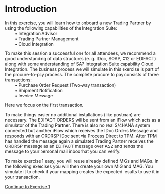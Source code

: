# **Introduction**

In this exercise, you will learn how to onboard a new Trading Partner by using the following capabilities of the Integration Suite:\
&nbsp;&nbsp;&nbsp;&nbsp;&nbsp;&nbsp;&nbsp;&nbsp;• Integration Advisor\
&nbsp;&nbsp;&nbsp;&nbsp;&nbsp;&nbsp;&nbsp;&nbsp;• Trading Partner Management\
&nbsp;&nbsp;&nbsp;&nbsp;&nbsp;&nbsp;&nbsp;&nbsp;• Cloud Integration

   To make this session a successful one for all attendees, we recommend a good understanding of data structures (e. g. IDoc, SOAP, X12 or EDIFACT) along with some understanding of SAP Integration Suite capability Cloud Integration. The business process we will simulate in this exercise is part of the procure-to-pay process. The complete procure to pay consists of three transactions:\
&nbsp;&nbsp;&nbsp;&nbsp;&nbsp;&nbsp;&nbsp;&nbsp;•	Purchase Order Request (Two-way transaction)\
&nbsp;&nbsp;&nbsp;&nbsp;&nbsp;&nbsp;&nbsp;&nbsp;•	Shipment Notification\
&nbsp;&nbsp;&nbsp;&nbsp;&nbsp;&nbsp;&nbsp;&nbsp;•	Invoice Message

Here we focus on the first transaction. 

   To make things easier no additional installations (like postman) are necessary. The EDIFACT ORDERS will be sent from an iFlow which acts as a simulator of the Trading Partner. There is also no real S/4HANA system connected but another iFlow which receives the IDoc Orders Message and responds with an ORDRSP IDoc sent via Process Direct to TPM. After TPM has handled the message again a simulated Trading Partner receives the ORDRSP message as an EDIFACT message over AS2 and sends the message to your personal mail inbox that you can verify.

   To make exercise 1 easy, you will reuse already defined MIGs and MAGs. In the following exercises you will then create your own MIG and MAG. You simulate it to check if your mapping creates the expected results to use it in your transaction.
   
   [Continue to Exercise 1](exercises/Ex01/1/README.md)
